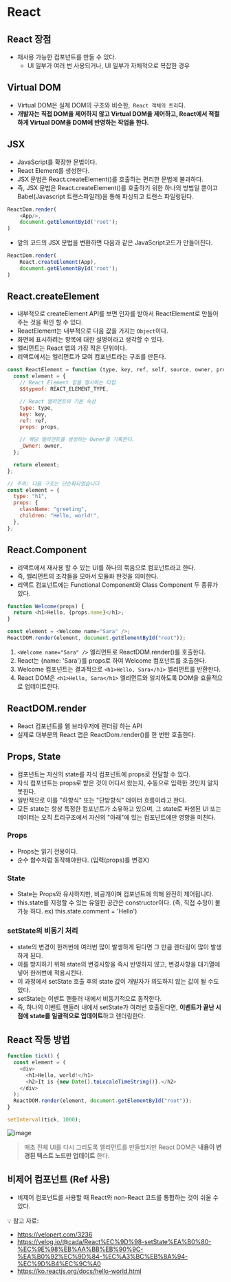 # React

## React 장점

- 재사용 가능한 컴포넌트를 만들 수 있다.
  - UI 일부가 여러 번 사용되거나, UI 일부가 자체적으로 복잡한 경우

## Virtual DOM

- Virtual DOM은 실제 DOM의 구조와 비슷한,` React 객체의 트리`다.
- **개발자는 직접 DOM을 제어하지 않고 Virtual DOM을 제어하고, React에서 적절하게 Virtual DOM을 DOM에 반영하는 작업을 한다.**

## JSX

- JavaScript를 확장한 문법이다.
- React Element를 생성한다.
- JSX 문법은 React.createElement()를 호출하는 편리한 문법에 불과하다.
- 즉, JSX 문법은 React.createElement()를 호출하기 위한 하나의 방법일 뿐이고 Babel(Javascript 트랜스파일러)을 통해 파싱되고 트랜스 파일링된다.

```javascript
ReactDom.render(
    <App/>,
    document.getElementById('root');
)
```

- 앞의 코드의 JSX 문법을 변환하면 다음과 같은 JavaScript코드가 만들어진다.

```javascript
ReactDom.render(
    React.createElement(App),
    document.getElementById('root');
)
```

## React.createElement

- 내부적으로 createElement API를 보면 인자를 받아서 ReactElement로 만들어주는 것을 확인 할 수 있다.
- ReactElement는 내부적으로 다음 값을 가지는 `Object`이다.
- 화면에 표시하려는 항목에 대한 설명이라고 생각할 수 있다.
- 엘리먼트는 React 앱의 가장 작은 단위이다.
- 리액트에서는 엘리먼트가 모여 컴포넌트라는 구조를 만든다.

```javascript
const ReactElement = function (type, key, ref, self, source, owner, props) {
  const element = {
    // React Element 임을 명시하는 타입
    $$typeof: REACT_ELEMENT_TYPE,

    // React 엘리먼트의 기본 속성
    type: type,
    key: key,
    ref: ref,
    props: props,

    // 해당 엘리먼트를 생성하는 Owner를 기록한다.
    _Owner: owner,
  };

  return element;
};
```

```javascript
// 주의: 다음 구조는 단순화되었습니다
const element = {
  type: "h1",
  props: {
    className: "greeting",
    children: "Hello, world!",
  },
};
```

## React.Component

- 리액트에서 재사용 할 수 있는 UI를 하나의 묶음으로 컴포넌트라고 한다.
- 즉, 엘리먼트의 조각들을 모아서 모듈화 한것을 의미한다.
- 리액트 컴포넌트에는 Functional Component와 Class Component 두 종류가 있다.

```javascript
function Welcome(props) {
  return <h1>Hello, {props.name}</h1>;
}

const element = <Welcome name="Sara" />;
ReactDOM.render(element, document.getElementById("root"));
```

1. `<Welcome name="Sara" />` 엘리먼트로 ReactDOM.render()를 호출한다.
2. React는 {name: 'Sara'}를 props로 하여 Welcome 컴포넌트를 호출한다.
3. Welcome 컴포넌트는 결과적으로 `<h1>Hello, Sara</h1>` 엘리먼트를 반환한다.
4. React DOM은 `<h1>Hello, Sara</h1>` 엘리먼트와 일치하도록 DOM을 효율적으로 업데이트한다.

## ReactDOM.render

- React 컴포넌트를 웹 브라우저에 렌더링 하는 API
- 실제로 대부분의 React 앱은 ReactDom.render()를 한 번만 호출한다.

## Props, State

- 컴포넌트는 자신의 state를 자식 컴포넌트에 props로 전달할 수 있다.
- 자식 컴포넌트는 props로 받은 것이 어디서 왔는지, 수동으로 입력한 것인지 알지 못한다.
- 일반적으로 이를 "하향식" 또는 "단방향식" 데이터 흐름이라고 한다.
- 모든 state는 항상 특정한 컴포넌트가 소유하고 있으며, 그 state로 파생된 UI 또는 데이터는 오직 트리구조에서 자신의 "아래"에 있는 컴포넌트에만 영향을 미친다.

### Props

- Props는 읽기 전용이다.
- 순수 함수처럼 동작해야한다. (입력(props)를 변경X)

### State

- State는 Props와 유사하지만, 비공개이며 컴포넌트에 의해 완전히 제어됩니다.
- this.state를 지정할 수 있는 유일한 공간은 constructor이다.
  (즉, 직접 수정이 불가능 하다. ex) this.state.comment = 'Hello')

### setState의 비동기 처리

- state의 변경이 한꺼번에 여러번 많이 발생하게 된다면 그 만큼 렌더링이 많이 발생하게 된다.
- 이를 방지하기 위해 state의 변경사항을 즉시 반영하지 않고, 변경사항을 대기열에 넣어 한꺼번에 적용시킨다.
- 이 과정에서 setState 호출 후의 state 값이 개발자가 의도하지 않는 값이 될 수도 있다.
- setState는 이벤트 핸들러 내에서 비동기적으로 동작한다.
- 즉, 하나의 이벤트 핸들러 내에서 setState가 여러번 호출된다면, **이벤트가 끝난 시점에 state를 일괄적으로 업데이트**하고 렌더링한다.

## React 작동 방법

```javascript
function tick() {
  const element = (
    <div>
      <h1>Hello, world!</h1>
      <h2>It is {new Date().toLocaleTimeString()}.</h2>
    </div>
  );
  ReactDOM.render(element, document.getElementById("root"));
}

setInterval(tick, 1000);
```

![image](https://user-images.githubusercontent.com/68647194/104436837-6bcc2980-55d1-11eb-8b14-1238179078f1.png)

> 매초 전체 UI를 다시 그리도록 엘리먼트를 만들었지만 React DOM은 **내용이 변경된 텍스트 노드만 업데이트** 한다.

## 비제어 컴포넌트 (Ref 사용)

- 비제어 컴포넌트를 사용할 때 React와 non-React 코드를 통합하는 것이 쉬울 수 있다.

💡 참고 자료:

- https://velopert.com/3236
- https://velog.io/@cada/React%EC%9D%98-setState%EA%B0%80-%EC%9E%98%EB%AA%BB%EB%90%9C-%EA%B0%92%EC%9D%84-%EC%A3%BC%EB%8A%94-%EC%9D%B4%EC%9C%A0
- https://ko.reactjs.org/docs/hello-world.html
